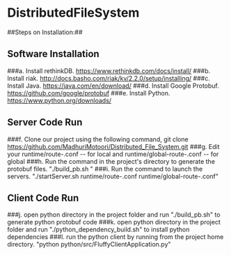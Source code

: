 # DistributedFileSystem

##Steps on Installation:##

## Software Installation ##
###a. Install rethinkDB. https://www.rethinkdb.com/docs/install/
###b. Install riak. http://docs.basho.com/riak/kv/2.2.0/setup/installing/
###c. Install Java. https://java.com/en/download/
###d. Install Google Protobuf. https://github.com/google/protobuf
###e. Install Python. https://www.python.org/downloads/

## Server Code Run ##
###f. Clone our project using the following command, git clone https://github.com/MadhuriMotoori/Distributed_File_System.git
###g. Edit your runtime/route-<server-id>.conf -- for local and runtime/global-route-<server-id>.conf -- for global
###h. Run the command in the project's directory to generate the protobuf files. "./build_pb.sh <path-to-protobuf>"
###i. Run the command to launch the servers. "./startServer.sh runtime/route-<server-id>.conf runtime/global-route-<server-id>.conf"

## Client Code Run ##
###j. open python directory in the project folder and run "./build_pb.sh" to generate python protobuf code
###k. open python directory in the project folder and run "./python_dependency_build.sh" to install python dependencies
###l. run the python client by running from the project home directory. "python python/src/FluffyClientApplication.py"
